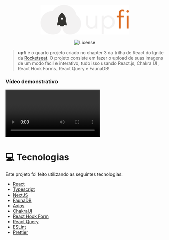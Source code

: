 <p align="center">
   <img src="public/logo.svg" alt="UpFi" width="280"/>
</p>

<p align="center">
  <img alt="License" src="https://img.shields.io/badge/license-MIT-eba417">
</p>

> <b>upfi</b> é o quarto projeto criado no chapter 3 da trilha de React do Ignite da [Rocketseat](https://github.com/Rocketseat). O projeto consiste em fazer o upload de suas imagens de um modo fácil e interativo, tudo isso usando React.js, Chakra UI , React Hook Forms, React Query e FaunaDB!

### Vídeo demonstrativo

<video playsinline="" controls="" preload="metadata" src="https://s3.us-west-2.amazonaws.com/secure.notion-static.com/c5c6afb6-a6eb-4ed5-b4e5-d17d7557652b/resultadoFinal.mp4?X-Amz-Algorithm=AWS4-HMAC-SHA256&X-Amz-Content-Sha256=UNSIGNED-PAYLOAD&X-Amz-Credential=AKIAT73L2G45EIPT3X45%2F20220223%2Fus-west-2%2Fs3%2Faws4_request&X-Amz-Date=20220223T030745Z&X-Amz-Expires=86400&X-Amz-Signature=679781d18f8e8066e12bb6fa63e5ca44acebc4668446b3e9ca0289d31c3856f5&X-Amz-SignedHeaders=host&x-id=GetObject"></video>

# :computer: Tecnologias

Este projeto foi feito utilizando as seguintes tecnologias:

- [React](https://reactjs.org/)
- [Typescript](https://www.typescriptlang.org/)
- [NextJS](https://nextjs.org/)
- [FaunaDB](https://fauna.com/)
- [Axios](https://github.com/axios/axios)
- [ChakraUI](https://chakra-ui.com/)
- [React Hook Form](https://react-hook-form.com/)
- [React Query](https://react-query.tanstack.com/)
- [ESLint](https://eslint.org/)
- [Prettier](https://prettier.io/)